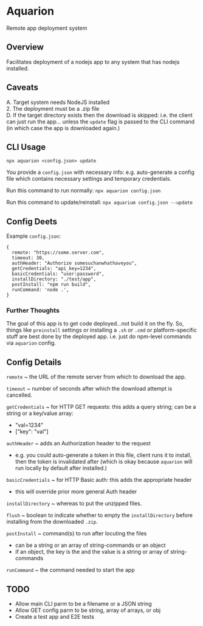 # Aquarion
Remote app deployment system


## Overview

Facilitates deployment of a nodejs app to any system that has nodejs installed.


## Caveats

A. Target system needs NodeJS installed  
2. The deployment must be a .zip file  
D. If the target directory exists then the download is skipped: i.e. the client can just run the app... unless the `update` flag is passed to the CLI command (in which case the app is downloaded again.)  


## CLI Usage

`npx aquarion <config.json> update`

You provide a `config.json` with necessary info:
  e.g. auto-generate a config file which contains necessary settings and temporary credentials.

Run this command to run normally:
`npx aquarion config.json`


Run this command to update/reinstall:
`npx aquarium config.json --update`


## Config Deets

Example `config.json`:
```
{
  remote: "https://some.server.com",
  timeout: 30,
  authHeader: "Authorize somesuchanwhathaveyou",
  getCredentials: "api_key=1234",
  basicCredentials: "user:password",
  installDirectory: "./test/app",
  postInstall: "npm run build",
  runCommand: 'node .',
}
```


### Further Thoughts

The goal of this app is to get code deployed...not build it on the fly.
So, things like `preinstall` settings or installing a `.sh` or `.cmd` or platform-specific stuff are best done by the deployed app.
i.e. just do npm-level commands via `aquarion` config.


## Config Details

`remote` ~ the URL of the remote server from which to download the app.  

`timeout` ~ number of seconds after which the download attempt is cancelled.  

`getCredentials` ~ for HTTP GET requests: this adds a query string; can be a string or a key/value array:
  * "val=1234"
  * ["key": "val"]

`authHeader` ~ adds an Authorization header to the request
  * e.g. you could auto-generate a token in this file, client runs it to install, then the token is invalidated after (which is okay because `aquarion` will run locally by default after installed.)  

`basicCredentials` ~ for HTTP Basic auth: this adds the appropriate header
  * this will override prior more general Auth header

`installDirectory` ~ whereas to put the unzipped files.  

`flush` ~ boolean to indicate whether to empty the `installDirectory` before installing from the downloaded `.zip`.  

`postInstall` ~ command(s) to run after locuting the files
  * can be a string or an array of string-commands or an object
  * if an object, the key is the <platform-name> and the value is a string or array of string-commands

`runCommand` ~ the command needed to start the app


## TODO

* Allow main CLI parm to be a filename or a JSON string
* Allow GET config parm to be string, array of arrays, or obj
* Create a test app and E2E tests 
